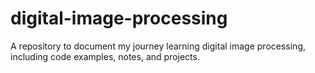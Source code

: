 # digital-image-processing
A repository to document my journey learning digital image processing, including code examples, notes, and projects.
